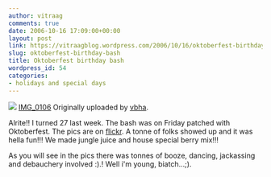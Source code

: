 ```yaml
---
author: vitraag
comments: true
date: 2006-10-16 17:09:00+00:00
layout: post
link: https://vitraagblog.wordpress.com/2006/10/16/oktoberfest-birthday-bash/
slug: oktoberfest-birthday-bash
title: Oktoberfest birthday bash
wordpress_id: 54
categories:
- holidays and special days
---
```


[![](http://static.flickr.com/83/271392292_add09efeca_m.jpg)](http://www.flickr.com/photos/vaibhavb/271392292/)
[IMG_0106](http://www.flickr.com/photos/vaibhavb/271392292/)
Originally uploaded by [vbha](http://www.flickr.com/people/vaibhavb/). 



Alrite!! I turned 27 last week. The bash was on Friday patched with Oktoberfest. The pics are on [flickr](http://www.flickr.com/photos/vaibhavb/tags/birthday2006). A tonne of folks showed up and it was hella fun!!! We made jungle juice and house special berry mix!!!

As you will see in the pics there was tonnes of booze, dancing, jackassing and debauchery involved :).! Well i'm young, biatch...;).
